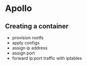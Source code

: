 # Apollo

## Creating a container

- provision rootfs
- apply configs
- assign ip address
- assign port
- forward ip:port traffic with iptables